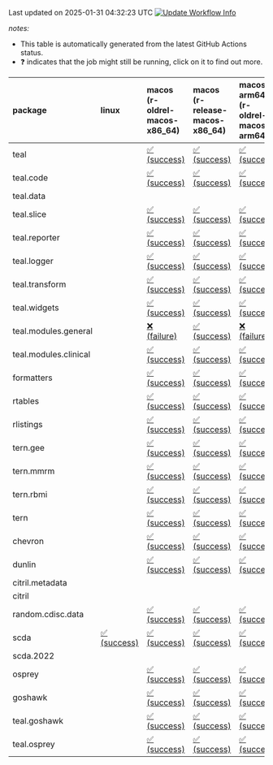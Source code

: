 Last updated on 2025-01-31 04:32:23 UTC [![Update Workflow
Info](https://github.com/averissimo/verdepcheck-status/actions/workflows/update.yaml/badge.svg)](https://github.com/averissimo/verdepcheck-status/actions/workflows/update.yaml)

*notes:*

-   This table is automatically generated from the latest GitHub Actions
    status.
-   ❓ indicates that the job might still be running, click on it to
    find out more.

<table style="width:100%;">
<colgroup>
<col style="width: 1%" />
<col style="width: 6%" />
<col style="width: 7%" />
<col style="width: 7%" />
<col style="width: 7%" />
<col style="width: 7%" />
<col style="width: 7%" />
<col style="width: 7%" />
<col style="width: 7%" />
<col style="width: 7%" />
<col style="width: 7%" />
<col style="width: 7%" />
<col style="width: 7%" />
<col style="width: 7%" />
</colgroup>
<thead>
<tr class="header">
<th style="text-align: left;">package</th>
<th style="text-align: left;">linux</th>
<th style="text-align: left;">macos (r-oldrel-macos-x86_64)</th>
<th style="text-align: left;">macos (r-release-macos-x86_64)</th>
<th style="text-align: left;">macos-arm64 (r-oldrel-macos-arm64)</th>
<th style="text-align: left;">macos-arm64 (r-release-macos-arm64)</th>
<th style="text-align: left;">nosuggests</th>
<th style="text-align: left;">ubuntu-clang</th>
<th style="text-align: left;">ubuntu-gcc12</th>
<th style="text-align: left;">ubuntu-next</th>
<th style="text-align: left;">ubuntu-release</th>
<th style="text-align: left;">windows (r-devel-windows-x86_64)</th>
<th style="text-align: left;">windows (r-oldrel-windows-x86_64)</th>
<th style="text-align: left;">windows (r-release-windows-x86_64)</th>
</tr>
</thead>
<tbody>
<tr class="odd">
<td style="text-align: left;">teal</td>
<td style="text-align: left;"></td>
<td
style="text-align: left;"><a href="https://github.com/insightsengineering/teal/actions/runs/12971166945/job/36347062628">✅
(success)</a></td>
<td
style="text-align: left;"><a href="https://github.com/insightsengineering/teal/actions/runs/12971166945/job/36347060834">✅
(success)</a></td>
<td
style="text-align: left;"><a href="https://github.com/insightsengineering/teal/actions/runs/12971166945/job/36347062078">✅
(success)</a></td>
<td
style="text-align: left;"><a href="https://github.com/insightsengineering/teal/actions/runs/12971166945/job/36347060140">✅
(success)</a></td>
<td
style="text-align: left;"><a href="https://github.com/insightsengineering/teal/actions/runs/12971166945/job/36347063900">✅
(success)</a></td>
<td
style="text-align: left;"><a href="https://github.com/insightsengineering/teal/actions/runs/12971166945/job/36347060479">✅
(success)</a></td>
<td
style="text-align: left;"><a href="https://github.com/insightsengineering/teal/actions/runs/12971166945/job/36347061147">✅
(success)</a></td>
<td
style="text-align: left;"><a href="https://github.com/insightsengineering/teal/actions/runs/12971166945/job/36347062362">✅
(success)</a></td>
<td
style="text-align: left;"><a href="https://github.com/insightsengineering/teal/actions/runs/12971166945/job/36347062941">✅
(success)</a></td>
<td
style="text-align: left;"><a href="https://github.com/insightsengineering/teal/actions/runs/12971166945/job/36347059867">✅
(success)</a></td>
<td
style="text-align: left;"><a href="https://github.com/insightsengineering/teal/actions/runs/12971166945/job/36347063233">✅
(success)</a></td>
<td
style="text-align: left;"><a href="https://github.com/insightsengineering/teal/actions/runs/12971166945/job/36347061512">✅
(success)</a></td>
</tr>
<tr class="even">
<td style="text-align: left;">teal.code</td>
<td style="text-align: left;"></td>
<td
style="text-align: left;"><a href="https://github.com/insightsengineering/teal.code/actions/runs/12971181362/job/36416394904">✅
(success)</a></td>
<td
style="text-align: left;"><a href="https://github.com/insightsengineering/teal.code/actions/runs/12971181362/job/36416392551">✅
(success)</a></td>
<td
style="text-align: left;"><a href="https://github.com/insightsengineering/teal.code/actions/runs/12971181362/job/36416393957">✅
(success)</a></td>
<td
style="text-align: left;"><a href="https://github.com/insightsengineering/teal.code/actions/runs/12971181362/job/36416391740">✅
(success)</a></td>
<td
style="text-align: left;"><a href="https://github.com/insightsengineering/teal.code/actions/runs/12971181362/job/36416395786">✅
(success)</a></td>
<td
style="text-align: left;"><a href="https://github.com/insightsengineering/teal.code/actions/runs/12971181362/job/36416392064">✅
(success)</a></td>
<td
style="text-align: left;"><a href="https://github.com/insightsengineering/teal.code/actions/runs/12971181362/job/36416392866">✅
(success)</a></td>
<td
style="text-align: left;"><a href="https://github.com/insightsengineering/teal.code/actions/runs/12971181362/job/36416394237">✅
(success)</a></td>
<td
style="text-align: left;"><a href="https://github.com/insightsengineering/teal.code/actions/runs/12971181362/job/36416394572">✅
(success)</a></td>
<td
style="text-align: left;"><a href="https://github.com/insightsengineering/teal.code/actions/runs/12971181362/job/36416391366">✅
(success)</a></td>
<td
style="text-align: left;"><a href="https://github.com/insightsengineering/teal.code/actions/runs/12971181362/job/36416395509">✅
(success)</a></td>
<td
style="text-align: left;"><a href="https://github.com/insightsengineering/teal.code/actions/runs/12971181362/job/36416393207">✅
(success)</a></td>
</tr>
<tr class="odd">
<td style="text-align: left;">teal.data</td>
<td style="text-align: left;"></td>
<td style="text-align: left;"></td>
<td style="text-align: left;"></td>
<td style="text-align: left;"></td>
<td style="text-align: left;"></td>
<td style="text-align: left;"></td>
<td style="text-align: left;"></td>
<td style="text-align: left;"></td>
<td style="text-align: left;"></td>
<td style="text-align: left;"></td>
<td style="text-align: left;"></td>
<td style="text-align: left;"></td>
<td style="text-align: left;"></td>
</tr>
<tr class="even">
<td style="text-align: left;">teal.slice</td>
<td style="text-align: left;"></td>
<td
style="text-align: left;"><a href="https://github.com/insightsengineering/teal.slice/actions/runs/12971175574/job/36177289151">✅
(success)</a></td>
<td
style="text-align: left;"><a href="https://github.com/insightsengineering/teal.slice/actions/runs/12971175574/job/36177288774">✅
(success)</a></td>
<td
style="text-align: left;"><a href="https://github.com/insightsengineering/teal.slice/actions/runs/12971175574/job/36177289015">✅
(success)</a></td>
<td
style="text-align: left;"><a href="https://github.com/insightsengineering/teal.slice/actions/runs/12971175574/job/36177288629">✅
(success)</a></td>
<td
style="text-align: left;"><a href="https://github.com/insightsengineering/teal.slice/actions/runs/12971175574/job/36177289326">✅
(success)</a></td>
<td
style="text-align: left;"><a href="https://github.com/insightsengineering/teal.slice/actions/runs/12971175574/job/36177288548">✅
(success)</a></td>
<td
style="text-align: left;"><a href="https://github.com/insightsengineering/teal.slice/actions/runs/12971175574/job/36177288701">✅
(success)</a></td>
<td
style="text-align: left;"><a href="https://github.com/insightsengineering/teal.slice/actions/runs/12971175574/job/36177288957">✅
(success)</a></td>
<td
style="text-align: left;"><a href="https://github.com/insightsengineering/teal.slice/actions/runs/12971175574/job/36177289085">✅
(success)</a></td>
<td
style="text-align: left;"><a href="https://github.com/insightsengineering/teal.slice/actions/runs/12971175574/job/36177288322">✅
(success)</a></td>
<td
style="text-align: left;"><a href="https://github.com/insightsengineering/teal.slice/actions/runs/12971175574/job/36177289266">✅
(success)</a></td>
<td
style="text-align: left;"><a href="https://github.com/insightsengineering/teal.slice/actions/runs/12971175574/job/36177288896">✅
(success)</a></td>
</tr>
<tr class="odd">
<td style="text-align: left;">teal.reporter</td>
<td style="text-align: left;"></td>
<td
style="text-align: left;"><a href="https://github.com/insightsengineering/teal.reporter/actions/runs/12971172228/job/36346852355">✅
(success)</a></td>
<td
style="text-align: left;"><a href="https://github.com/insightsengineering/teal.reporter/actions/runs/12971172228/job/36346850236">✅
(success)</a></td>
<td
style="text-align: left;"><a href="https://github.com/insightsengineering/teal.reporter/actions/runs/12971172228/job/36346851665">✅
(success)</a></td>
<td
style="text-align: left;"><a href="https://github.com/insightsengineering/teal.reporter/actions/runs/12971172228/job/36346849307">✅
(success)</a></td>
<td
style="text-align: left;"><a href="https://github.com/insightsengineering/teal.reporter/actions/runs/12971172228/job/36346852754">✅
(success)</a></td>
<td
style="text-align: left;"><a href="https://github.com/insightsengineering/teal.reporter/actions/runs/12971172228/job/36346848293">✅
(success)</a></td>
<td
style="text-align: left;"><a href="https://github.com/insightsengineering/teal.reporter/actions/runs/12971172228/job/36346848945">✅
(success)</a></td>
<td
style="text-align: left;"><a href="https://github.com/insightsengineering/teal.reporter/actions/runs/12971172228/job/36346850618">✅
(success)</a></td>
<td
style="text-align: left;"><a href="https://github.com/insightsengineering/teal.reporter/actions/runs/12971172228/job/36346851335">✅
(success)</a></td>
<td
style="text-align: left;"><a href="https://github.com/insightsengineering/teal.reporter/actions/runs/12971172228/job/36346848633">✅
(success)</a></td>
<td
style="text-align: left;"><a href="https://github.com/insightsengineering/teal.reporter/actions/runs/12971172228/job/36346853053">✅
(success)</a></td>
<td
style="text-align: left;"><a href="https://github.com/insightsengineering/teal.reporter/actions/runs/12971172228/job/36346850966">✅
(success)</a></td>
</tr>
<tr class="even">
<td style="text-align: left;">teal.logger</td>
<td style="text-align: left;"></td>
<td
style="text-align: left;"><a href="https://github.com/insightsengineering/teal.logger/actions/runs/12971168097/job/36177272727">✅
(success)</a></td>
<td
style="text-align: left;"><a href="https://github.com/insightsengineering/teal.logger/actions/runs/12971168097/job/36177272235">✅
(success)</a></td>
<td
style="text-align: left;"><a href="https://github.com/insightsengineering/teal.logger/actions/runs/12971168097/job/36177272513">✅
(success)</a></td>
<td
style="text-align: left;"><a href="https://github.com/insightsengineering/teal.logger/actions/runs/12971168097/job/36177272116">✅
(success)</a></td>
<td
style="text-align: left;"><a href="https://github.com/insightsengineering/teal.logger/actions/runs/12971168097/job/36177272994">✅
(success)</a></td>
<td
style="text-align: left;"><a href="https://github.com/insightsengineering/teal.logger/actions/runs/12971168097/job/36177272018">✅
(success)</a></td>
<td
style="text-align: left;"><a href="https://github.com/insightsengineering/teal.logger/actions/runs/12971168097/job/36177272172">✅
(success)</a></td>
<td
style="text-align: left;"><a href="https://github.com/insightsengineering/teal.logger/actions/runs/12971168097/job/36177272431">✅
(success)</a></td>
<td
style="text-align: left;"><a href="https://github.com/insightsengineering/teal.logger/actions/runs/12971168097/job/36177272603">✅
(success)</a></td>
<td
style="text-align: left;"><a href="https://github.com/insightsengineering/teal.logger/actions/runs/12971168097/job/36177271666">✅
(success)</a></td>
<td
style="text-align: left;"><a href="https://github.com/insightsengineering/teal.logger/actions/runs/12971168097/job/36177272900">✅
(success)</a></td>
<td
style="text-align: left;"><a href="https://github.com/insightsengineering/teal.logger/actions/runs/12971168097/job/36177272367">✅
(success)</a></td>
</tr>
<tr class="odd">
<td style="text-align: left;">teal.transform</td>
<td style="text-align: left;"></td>
<td
style="text-align: left;"><a href="https://github.com/insightsengineering/teal.transform/actions/runs/12971173286/job/36177284567">✅
(success)</a></td>
<td
style="text-align: left;"><a href="https://github.com/insightsengineering/teal.transform/actions/runs/12971173286/job/36177284166">✅
(success)</a></td>
<td
style="text-align: left;"><a href="https://github.com/insightsengineering/teal.transform/actions/runs/12971173286/job/36177284436">✅
(success)</a></td>
<td
style="text-align: left;"><a href="https://github.com/insightsengineering/teal.transform/actions/runs/12971173286/job/36177284027">✅
(success)</a></td>
<td
style="text-align: left;"><a href="https://github.com/insightsengineering/teal.transform/actions/runs/12971173286/job/36177284657">✅
(success)</a></td>
<td
style="text-align: left;"><a href="https://github.com/insightsengineering/teal.transform/actions/runs/12971173286/job/36177283691">✅
(success)</a></td>
<td
style="text-align: left;"><a href="https://github.com/insightsengineering/teal.transform/actions/runs/12971173286/job/36177283961">✅
(success)</a></td>
<td
style="text-align: left;"><a href="https://github.com/insightsengineering/teal.transform/actions/runs/12971173286/job/36177284221">✅
(success)</a></td>
<td
style="text-align: left;"><a href="https://github.com/insightsengineering/teal.transform/actions/runs/12971173286/job/36177284371">✅
(success)</a></td>
<td
style="text-align: left;"><a href="https://github.com/insightsengineering/teal.transform/actions/runs/12971173286/job/36177283894">✅
(success)</a></td>
<td
style="text-align: left;"><a href="https://github.com/insightsengineering/teal.transform/actions/runs/12971173286/job/36177284733">✅
(success)</a></td>
<td
style="text-align: left;"><a href="https://github.com/insightsengineering/teal.transform/actions/runs/12971173286/job/36177284285">✅
(success)</a></td>
</tr>
<tr class="even">
<td style="text-align: left;">teal.widgets</td>
<td style="text-align: left;"></td>
<td
style="text-align: left;"><a href="https://github.com/insightsengineering/teal.widgets/actions/runs/13036475079/job/36368096147">✅
(success)</a></td>
<td
style="text-align: left;"><a href="https://github.com/insightsengineering/teal.widgets/actions/runs/13036475079/job/36368093693">✅
(success)</a></td>
<td
style="text-align: left;"><a href="https://github.com/insightsengineering/teal.widgets/actions/runs/13036475079/job/36368095381">✅
(success)</a></td>
<td
style="text-align: left;"><a href="https://github.com/insightsengineering/teal.widgets/actions/runs/13036475079/job/36368092833">✅
(success)</a></td>
<td
style="text-align: left;"><a href="https://github.com/insightsengineering/teal.widgets/actions/runs/13036475079/job/36368097389">✅
(success)</a></td>
<td
style="text-align: left;"><a href="https://github.com/insightsengineering/teal.widgets/actions/runs/13036475079/job/36368092450">✅
(success)</a></td>
<td
style="text-align: left;"><a href="https://github.com/insightsengineering/teal.widgets/actions/runs/13036475079/job/36368093250">✅
(success)</a></td>
<td
style="text-align: left;"><a href="https://github.com/insightsengineering/teal.widgets/actions/runs/13036475079/job/36368094972">✅
(success)</a></td>
<td
style="text-align: left;"><a href="https://github.com/insightsengineering/teal.widgets/actions/runs/13036475079/job/36368095786">✅
(success)</a></td>
<td
style="text-align: left;"><a href="https://github.com/insightsengineering/teal.widgets/actions/runs/13036475079/job/36368090981">✅
(success)</a></td>
<td
style="text-align: left;"><a href="https://github.com/insightsengineering/teal.widgets/actions/runs/13036475079/job/36368096900">✅
(success)</a></td>
<td
style="text-align: left;"><a href="https://github.com/insightsengineering/teal.widgets/actions/runs/13036475079/job/36368094575">✅
(success)</a></td>
</tr>
<tr class="odd">
<td style="text-align: left;">teal.modules.general</td>
<td style="text-align: left;"></td>
<td
style="text-align: left;"><a href="https://github.com/insightsengineering/teal.modules.general/actions/runs/12971167697/job/36347091187">❌
(failure)</a></td>
<td
style="text-align: left;"><a href="https://github.com/insightsengineering/teal.modules.general/actions/runs/12971167697/job/36347089022">✅
(success)</a></td>
<td
style="text-align: left;"><a href="https://github.com/insightsengineering/teal.modules.general/actions/runs/12971167697/job/36347090804">❌
(failure)</a></td>
<td
style="text-align: left;"><a href="https://github.com/insightsengineering/teal.modules.general/actions/runs/12971167697/job/36347088098">✅
(success)</a></td>
<td
style="text-align: left;"><a href="https://github.com/insightsengineering/teal.modules.general/actions/runs/12971167697/job/36347089413">✅
(success)</a></td>
<td
style="text-align: left;"><a href="https://github.com/insightsengineering/teal.modules.general/actions/runs/12971167697/job/36347085513">✅
(success)</a></td>
<td
style="text-align: left;"><a href="https://github.com/insightsengineering/teal.modules.general/actions/runs/12971167697/job/36347086410">✅
(success)</a></td>
<td
style="text-align: left;"><a href="https://github.com/insightsengineering/teal.modules.general/actions/runs/12971167697/job/36347087435">✅
(success)</a></td>
<td
style="text-align: left;"><a href="https://github.com/insightsengineering/teal.modules.general/actions/runs/12971167697/job/36347087778">✅
(success)</a></td>
<td
style="text-align: left;"><a href="https://github.com/insightsengineering/teal.modules.general/actions/runs/12971167697/job/36347086087">✅
(success)</a></td>
<td
style="text-align: left;"><a href="https://github.com/insightsengineering/teal.modules.general/actions/runs/12971167697/job/36347091589">❌
(failure)</a></td>
<td
style="text-align: left;"><a href="https://github.com/insightsengineering/teal.modules.general/actions/runs/12971167697/job/36347089882">✅
(success)</a></td>
</tr>
<tr class="even">
<td style="text-align: left;">teal.modules.clinical</td>
<td style="text-align: left;"></td>
<td
style="text-align: left;"><a href="https://github.com/insightsengineering/teal.modules.clinical/actions/runs/12971180389/job/36347110379">✅
(success)</a></td>
<td
style="text-align: left;"><a href="https://github.com/insightsengineering/teal.modules.clinical/actions/runs/12971180389/job/36347107388">✅
(success)</a></td>
<td
style="text-align: left;"><a href="https://github.com/insightsengineering/teal.modules.clinical/actions/runs/12971180389/job/36347109645">✅
(success)</a></td>
<td
style="text-align: left;"><a href="https://github.com/insightsengineering/teal.modules.clinical/actions/runs/12971180389/job/36347106966">✅
(success)</a></td>
<td
style="text-align: left;"><a href="https://github.com/insightsengineering/teal.modules.clinical/actions/runs/12971180389/job/36347112164">❌
(failure)</a></td>
<td
style="text-align: left;"><a href="https://github.com/insightsengineering/teal.modules.clinical/actions/runs/12971180389/job/36347107929">❌
(failure)</a></td>
<td
style="text-align: left;"><a href="https://github.com/insightsengineering/teal.modules.clinical/actions/runs/12971180389/job/36347109047">❌
(failure)</a></td>
<td
style="text-align: left;"><a href="https://github.com/insightsengineering/teal.modules.clinical/actions/runs/12971180389/job/36347110758">✅
(success)</a></td>
<td
style="text-align: left;"><a href="https://github.com/insightsengineering/teal.modules.clinical/actions/runs/12971180389/job/36347111446">✅
(success)</a></td>
<td
style="text-align: left;"><a href="https://github.com/insightsengineering/teal.modules.clinical/actions/runs/12971180389/job/36347106433">✅
(success)</a></td>
<td
style="text-align: left;"><a href="https://github.com/insightsengineering/teal.modules.clinical/actions/runs/12971180389/job/36347111113">✅
(success)</a></td>
<td
style="text-align: left;"><a href="https://github.com/insightsengineering/teal.modules.clinical/actions/runs/12971180389/job/36347108403">✅
(success)</a></td>
</tr>
<tr class="odd">
<td style="text-align: left;">formatters</td>
<td style="text-align: left;"></td>
<td
style="text-align: left;"><a href="https://github.com/insightsengineering/formatters/actions/runs/12971176476/job/36177290785">✅
(success)</a></td>
<td
style="text-align: left;"><a href="https://github.com/insightsengineering/formatters/actions/runs/12971176476/job/36177290462">✅
(success)</a></td>
<td
style="text-align: left;"><a href="https://github.com/insightsengineering/formatters/actions/runs/12971176476/job/36177290676">✅
(success)</a></td>
<td
style="text-align: left;"><a href="https://github.com/insightsengineering/formatters/actions/runs/12971176476/job/36177290313">✅
(success)</a></td>
<td
style="text-align: left;"><a href="https://github.com/insightsengineering/formatters/actions/runs/12971176476/job/36177290941">✅
(success)</a></td>
<td
style="text-align: left;"><a href="https://github.com/insightsengineering/formatters/actions/runs/12971176476/job/36177290261">✅
(success)</a></td>
<td
style="text-align: left;"><a href="https://github.com/insightsengineering/formatters/actions/runs/12971176476/job/36177290388">✅
(success)</a></td>
<td
style="text-align: left;"><a href="https://github.com/insightsengineering/formatters/actions/runs/12971176476/job/36177290625">✅
(success)</a></td>
<td
style="text-align: left;"><a href="https://github.com/insightsengineering/formatters/actions/runs/12971176476/job/36177290744">✅
(success)</a></td>
<td
style="text-align: left;"><a href="https://github.com/insightsengineering/formatters/actions/runs/12971176476/job/36177290070">✅
(success)</a></td>
<td
style="text-align: left;"><a href="https://github.com/insightsengineering/formatters/actions/runs/12971176476/job/36177290876">✅
(success)</a></td>
<td
style="text-align: left;"><a href="https://github.com/insightsengineering/formatters/actions/runs/12971176476/job/36177290564">✅
(success)</a></td>
</tr>
<tr class="even">
<td style="text-align: left;">rtables</td>
<td style="text-align: left;"></td>
<td
style="text-align: left;"><a href="https://github.com/insightsengineering/rtables/actions/runs/12971166711/job/36177268300">✅
(success)</a></td>
<td
style="text-align: left;"><a href="https://github.com/insightsengineering/rtables/actions/runs/12971166711/job/36177267912">✅
(success)</a></td>
<td
style="text-align: left;"><a href="https://github.com/insightsengineering/rtables/actions/runs/12971166711/job/36177268166">✅
(success)</a></td>
<td
style="text-align: left;"><a href="https://github.com/insightsengineering/rtables/actions/runs/12971166711/job/36177267797">✅
(success)</a></td>
<td
style="text-align: left;"><a href="https://github.com/insightsengineering/rtables/actions/runs/12971166711/job/36177268515">✅
(success)</a></td>
<td
style="text-align: left;"><a href="https://github.com/insightsengineering/rtables/actions/runs/12971166711/job/36177267733">✅
(success)</a></td>
<td
style="text-align: left;"><a href="https://github.com/insightsengineering/rtables/actions/runs/12971166711/job/36177267859">✅
(success)</a></td>
<td
style="text-align: left;"><a href="https://github.com/insightsengineering/rtables/actions/runs/12971166711/job/36177268095">✅
(success)</a></td>
<td
style="text-align: left;"><a href="https://github.com/insightsengineering/rtables/actions/runs/12971166711/job/36177268230">✅
(success)</a></td>
<td
style="text-align: left;"><a href="https://github.com/insightsengineering/rtables/actions/runs/12971166711/job/36177267530">✅
(success)</a></td>
<td
style="text-align: left;"><a href="https://github.com/insightsengineering/rtables/actions/runs/12971166711/job/36177268447">✅
(success)</a></td>
<td
style="text-align: left;"><a href="https://github.com/insightsengineering/rtables/actions/runs/12971166711/job/36177268037">✅
(success)</a></td>
</tr>
<tr class="odd">
<td style="text-align: left;">rlistings</td>
<td style="text-align: left;"></td>
<td
style="text-align: left;"><a href="https://github.com/insightsengineering/rlistings/actions/runs/12971170878/job/36177277973">✅
(success)</a></td>
<td
style="text-align: left;"><a href="https://github.com/insightsengineering/rlistings/actions/runs/12971170878/job/36177277661">✅
(success)</a></td>
<td
style="text-align: left;"><a href="https://github.com/insightsengineering/rlistings/actions/runs/12971170878/job/36177277920">✅
(success)</a></td>
<td
style="text-align: left;"><a href="https://github.com/insightsengineering/rlistings/actions/runs/12971170878/job/36177277568">✅
(success)</a></td>
<td
style="text-align: left;"><a href="https://github.com/insightsengineering/rlistings/actions/runs/12971170878/job/36177277868">✅
(success)</a></td>
<td
style="text-align: left;"><a href="https://github.com/insightsengineering/rlistings/actions/runs/12971170878/job/36177277183">✅
(success)</a></td>
<td
style="text-align: left;"><a href="https://github.com/insightsengineering/rlistings/actions/runs/12971170878/job/36177277381">✅
(success)</a></td>
<td
style="text-align: left;"><a href="https://github.com/insightsengineering/rlistings/actions/runs/12971170878/job/36177277607">✅
(success)</a></td>
<td
style="text-align: left;"><a href="https://github.com/insightsengineering/rlistings/actions/runs/12971170878/job/36177277727">✅
(success)</a></td>
<td
style="text-align: left;"><a href="https://github.com/insightsengineering/rlistings/actions/runs/12971170878/job/36177277442">✅
(success)</a></td>
<td
style="text-align: left;"><a href="https://github.com/insightsengineering/rlistings/actions/runs/12971170878/job/36177278072">✅
(success)</a></td>
<td
style="text-align: left;"><a href="https://github.com/insightsengineering/rlistings/actions/runs/12971170878/job/36177277778">✅
(success)</a></td>
</tr>
<tr class="even">
<td style="text-align: left;">tern.gee</td>
<td style="text-align: left;"></td>
<td
style="text-align: left;"><a href="https://github.com/insightsengineering/tern.gee/actions/runs/12971178501/job/36177296270">✅
(success)</a></td>
<td
style="text-align: left;"><a href="https://github.com/insightsengineering/tern.gee/actions/runs/12971178501/job/36177295969">✅
(success)</a></td>
<td
style="text-align: left;"><a href="https://github.com/insightsengineering/tern.gee/actions/runs/12971178501/job/36177296163">✅
(success)</a></td>
<td
style="text-align: left;"><a href="https://github.com/insightsengineering/tern.gee/actions/runs/12971178501/job/36177295822">✅
(success)</a></td>
<td
style="text-align: left;"><a href="https://github.com/insightsengineering/tern.gee/actions/runs/12971178501/job/36177296520">✅
(success)</a></td>
<td
style="text-align: left;"><a href="https://github.com/insightsengineering/tern.gee/actions/runs/12971178501/job/36177295740">✅
(success)</a></td>
<td
style="text-align: left;"><a href="https://github.com/insightsengineering/tern.gee/actions/runs/12971178501/job/36177295905">✅
(success)</a></td>
<td
style="text-align: left;"><a href="https://github.com/insightsengineering/tern.gee/actions/runs/12971178501/job/36177296217">✅
(success)</a></td>
<td
style="text-align: left;"><a href="https://github.com/insightsengineering/tern.gee/actions/runs/12971178501/job/36177296320">✅
(success)</a></td>
<td
style="text-align: left;"><a href="https://github.com/insightsengineering/tern.gee/actions/runs/12971178501/job/36177295547">✅
(success)</a></td>
<td
style="text-align: left;"><a href="https://github.com/insightsengineering/tern.gee/actions/runs/12971178501/job/36177296381">✅
(success)</a></td>
<td
style="text-align: left;"><a href="https://github.com/insightsengineering/tern.gee/actions/runs/12971178501/job/36177296104">✅
(success)</a></td>
</tr>
<tr class="odd">
<td style="text-align: left;">tern.mmrm</td>
<td style="text-align: left;"></td>
<td
style="text-align: left;"><a href="https://github.com/insightsengineering/tern.mmrm/actions/runs/12971185691/job/36177320418">✅
(success)</a></td>
<td
style="text-align: left;"><a href="https://github.com/insightsengineering/tern.mmrm/actions/runs/12971185691/job/36177320167">✅
(success)</a></td>
<td
style="text-align: left;"><a href="https://github.com/insightsengineering/tern.mmrm/actions/runs/12971185691/job/36177320319">✅
(success)</a></td>
<td
style="text-align: left;"><a href="https://github.com/insightsengineering/tern.mmrm/actions/runs/12971185691/job/36177320064">✅
(success)</a></td>
<td
style="text-align: left;"><a href="https://github.com/insightsengineering/tern.mmrm/actions/runs/12971185691/job/36177320464">✅
(success)</a></td>
<td
style="text-align: left;"><a href="https://github.com/insightsengineering/tern.mmrm/actions/runs/12971185691/job/36177319831">✅
(success)</a></td>
<td
style="text-align: left;"><a href="https://github.com/insightsengineering/tern.mmrm/actions/runs/12971185691/job/36177319970">❌
(failure)</a></td>
<td
style="text-align: left;"><a href="https://github.com/insightsengineering/tern.mmrm/actions/runs/12971185691/job/36177320205">✅
(success)</a></td>
<td
style="text-align: left;"><a href="https://github.com/insightsengineering/tern.mmrm/actions/runs/12971185691/job/36177320281">✅
(success)</a></td>
<td
style="text-align: left;"><a href="https://github.com/insightsengineering/tern.mmrm/actions/runs/12971185691/job/36177320020">✅
(success)</a></td>
<td
style="text-align: left;"><a href="https://github.com/insightsengineering/tern.mmrm/actions/runs/12971185691/job/36177320509">✅
(success)</a></td>
<td
style="text-align: left;"><a href="https://github.com/insightsengineering/tern.mmrm/actions/runs/12971185691/job/36177320247">✅
(success)</a></td>
</tr>
<tr class="even">
<td style="text-align: left;">tern.rbmi</td>
<td style="text-align: left;"></td>
<td
style="text-align: left;"><a href="https://github.com/insightsengineering/tern.rbmi/actions/runs/12971176187/job/36177290408">✅
(success)</a></td>
<td
style="text-align: left;"><a href="https://github.com/insightsengineering/tern.rbmi/actions/runs/12971176187/job/36177290057">✅
(success)</a></td>
<td
style="text-align: left;"><a href="https://github.com/insightsengineering/tern.rbmi/actions/runs/12971176187/job/36177290307">✅
(success)</a></td>
<td
style="text-align: left;"><a href="https://github.com/insightsengineering/tern.rbmi/actions/runs/12971176187/job/36177289923">✅
(success)</a></td>
<td
style="text-align: left;"><a href="https://github.com/insightsengineering/tern.rbmi/actions/runs/12971176187/job/36177290563">✅
(success)</a></td>
<td
style="text-align: left;"><a href="https://github.com/insightsengineering/tern.rbmi/actions/runs/12971176187/job/36177289862">✅
(success)</a></td>
<td
style="text-align: left;"><a href="https://github.com/insightsengineering/tern.rbmi/actions/runs/12971176187/job/36177289992">✅
(success)</a></td>
<td
style="text-align: left;"><a href="https://github.com/insightsengineering/tern.rbmi/actions/runs/12971176187/job/36177290253">✅
(success)</a></td>
<td
style="text-align: left;"><a href="https://github.com/insightsengineering/tern.rbmi/actions/runs/12971176187/job/36177290352">✅
(success)</a></td>
<td
style="text-align: left;"><a href="https://github.com/insightsengineering/tern.rbmi/actions/runs/12971176187/job/36177289669">✅
(success)</a></td>
<td
style="text-align: left;"><a href="https://github.com/insightsengineering/tern.rbmi/actions/runs/12971176187/job/36177290519">✅
(success)</a></td>
<td
style="text-align: left;"><a href="https://github.com/insightsengineering/tern.rbmi/actions/runs/12971176187/job/36177290197">✅
(success)</a></td>
</tr>
<tr class="odd">
<td style="text-align: left;">tern</td>
<td style="text-align: left;"></td>
<td
style="text-align: left;"><a href="https://github.com/insightsengineering/tern/actions/runs/12971172238/job/36177280655">✅
(success)</a></td>
<td
style="text-align: left;"><a href="https://github.com/insightsengineering/tern/actions/runs/12971172238/job/36177280168">✅
(success)</a></td>
<td
style="text-align: left;"><a href="https://github.com/insightsengineering/tern/actions/runs/12971172238/job/36177280488">✅
(success)</a></td>
<td
style="text-align: left;"><a href="https://github.com/insightsengineering/tern/actions/runs/12971172238/job/36177280040">✅
(success)</a></td>
<td
style="text-align: left;"><a href="https://github.com/insightsengineering/tern/actions/runs/12971172238/job/36177280865">✅
(success)</a></td>
<td
style="text-align: left;"><a href="https://github.com/insightsengineering/tern/actions/runs/12971172238/job/36177279958">✅
(success)</a></td>
<td
style="text-align: left;"><a href="https://github.com/insightsengineering/tern/actions/runs/12971172238/job/36177280099">✅
(success)</a></td>
<td
style="text-align: left;"><a href="https://github.com/insightsengineering/tern/actions/runs/12971172238/job/36177280420">✅
(success)</a></td>
<td
style="text-align: left;"><a href="https://github.com/insightsengineering/tern/actions/runs/12971172238/job/36177280583">✅
(success)</a></td>
<td
style="text-align: left;"><a href="https://github.com/insightsengineering/tern/actions/runs/12971172238/job/36177279773">✅
(success)</a></td>
<td
style="text-align: left;"><a href="https://github.com/insightsengineering/tern/actions/runs/12971172238/job/36177280786">✅
(success)</a></td>
<td
style="text-align: left;"><a href="https://github.com/insightsengineering/tern/actions/runs/12971172238/job/36177280355">✅
(success)</a></td>
</tr>
<tr class="even">
<td style="text-align: left;">chevron</td>
<td style="text-align: left;"></td>
<td
style="text-align: left;"><a href="https://github.com/insightsengineering/chevron/actions/runs/12971178379/job/36177295594">✅
(success)</a></td>
<td
style="text-align: left;"><a href="https://github.com/insightsengineering/chevron/actions/runs/12971178379/job/36177295209">✅
(success)</a></td>
<td
style="text-align: left;"><a href="https://github.com/insightsengineering/chevron/actions/runs/12971178379/job/36177295409">✅
(success)</a></td>
<td
style="text-align: left;"><a href="https://github.com/insightsengineering/chevron/actions/runs/12971178379/job/36177295093">✅
(success)</a></td>
<td
style="text-align: left;"><a href="https://github.com/insightsengineering/chevron/actions/runs/12971178379/job/36177295668">✅
(success)</a></td>
<td
style="text-align: left;"><a href="https://github.com/insightsengineering/chevron/actions/runs/12971178379/job/36177294715">✅
(success)</a></td>
<td
style="text-align: left;"><a href="https://github.com/insightsengineering/chevron/actions/runs/12971178379/job/36177295030">✅
(success)</a></td>
<td
style="text-align: left;"><a href="https://github.com/insightsengineering/chevron/actions/runs/12971178379/job/36177295254">✅
(success)</a></td>
<td
style="text-align: left;"><a href="https://github.com/insightsengineering/chevron/actions/runs/12971178379/job/36177295341">✅
(success)</a></td>
<td
style="text-align: left;"><a href="https://github.com/insightsengineering/chevron/actions/runs/12971178379/job/36177294964">✅
(success)</a></td>
<td
style="text-align: left;"><a href="https://github.com/insightsengineering/chevron/actions/runs/12971178379/job/36177295741">✅
(success)</a></td>
<td
style="text-align: left;"><a href="https://github.com/insightsengineering/chevron/actions/runs/12971178379/job/36177295293">✅
(success)</a></td>
</tr>
<tr class="odd">
<td style="text-align: left;">dunlin</td>
<td style="text-align: left;"></td>
<td
style="text-align: left;"><a href="https://github.com/insightsengineering/dunlin/actions/runs/12616307113/job/35157397606">✅
(success)</a></td>
<td
style="text-align: left;"><a href="https://github.com/insightsengineering/dunlin/actions/runs/12616307113/job/35157397136">✅
(success)</a></td>
<td
style="text-align: left;"><a href="https://github.com/insightsengineering/dunlin/actions/runs/12616307113/job/35157397443">✅
(success)</a></td>
<td
style="text-align: left;"><a href="https://github.com/insightsengineering/dunlin/actions/runs/12616307113/job/35157396975">✅
(success)</a></td>
<td
style="text-align: left;"><a href="https://github.com/insightsengineering/dunlin/actions/runs/12616307113/job/35157397923">✅
(success)</a></td>
<td
style="text-align: left;"><a href="https://github.com/insightsengineering/dunlin/actions/runs/12616307113/job/35157397053">✅
(success)</a></td>
<td
style="text-align: left;"><a href="https://github.com/insightsengineering/dunlin/actions/runs/12616307113/job/35157397205">✅
(success)</a></td>
<td
style="text-align: left;"><a href="https://github.com/insightsengineering/dunlin/actions/runs/12616307113/job/35157397533">✅
(success)</a></td>
<td
style="text-align: left;"><a href="https://github.com/insightsengineering/dunlin/actions/runs/12616307113/job/35157397749">✅
(success)</a></td>
<td
style="text-align: left;"><a href="https://github.com/insightsengineering/dunlin/actions/runs/12616307113/job/35157396791">✅
(success)</a></td>
<td
style="text-align: left;"><a href="https://github.com/insightsengineering/dunlin/actions/runs/12616307113/job/35157397670">✅
(success)</a></td>
<td
style="text-align: left;"><a href="https://github.com/insightsengineering/dunlin/actions/runs/12616307113/job/35157397262">✅
(success)</a></td>
</tr>
<tr class="even">
<td style="text-align: left;">citril.metadata</td>
<td style="text-align: left;"></td>
<td style="text-align: left;"></td>
<td style="text-align: left;"></td>
<td style="text-align: left;"></td>
<td style="text-align: left;"></td>
<td style="text-align: left;"></td>
<td style="text-align: left;"></td>
<td style="text-align: left;"></td>
<td style="text-align: left;"></td>
<td style="text-align: left;"></td>
<td style="text-align: left;"></td>
<td style="text-align: left;"></td>
<td style="text-align: left;"></td>
</tr>
<tr class="odd">
<td style="text-align: left;">citril</td>
<td style="text-align: left;"></td>
<td style="text-align: left;"></td>
<td style="text-align: left;"></td>
<td style="text-align: left;"></td>
<td style="text-align: left;"></td>
<td style="text-align: left;"></td>
<td style="text-align: left;"></td>
<td style="text-align: left;"></td>
<td style="text-align: left;"></td>
<td style="text-align: left;"></td>
<td style="text-align: left;"></td>
<td style="text-align: left;"></td>
<td style="text-align: left;"></td>
</tr>
<tr class="even">
<td style="text-align: left;">random.cdisc.data</td>
<td style="text-align: left;"></td>
<td
style="text-align: left;"><a href="https://github.com/insightsengineering/random.cdisc.data/actions/runs/12971175479/job/36177289177">✅
(success)</a></td>
<td
style="text-align: left;"><a href="https://github.com/insightsengineering/random.cdisc.data/actions/runs/12971175479/job/36177288825">✅
(success)</a></td>
<td
style="text-align: left;"><a href="https://github.com/insightsengineering/random.cdisc.data/actions/runs/12971175479/job/36177289067">✅
(success)</a></td>
<td
style="text-align: left;"><a href="https://github.com/insightsengineering/random.cdisc.data/actions/runs/12971175479/job/36177288708">✅
(success)</a></td>
<td
style="text-align: left;"><a href="https://github.com/insightsengineering/random.cdisc.data/actions/runs/12971175479/job/36177289229">✅
(success)</a></td>
<td
style="text-align: left;"><a href="https://github.com/insightsengineering/random.cdisc.data/actions/runs/12971175479/job/36177288338">✅
(success)</a></td>
<td
style="text-align: left;"><a href="https://github.com/insightsengineering/random.cdisc.data/actions/runs/12971175479/job/36177288641">✅
(success)</a></td>
<td
style="text-align: left;"><a href="https://github.com/insightsengineering/random.cdisc.data/actions/runs/12971175479/job/36177288882">✅
(success)</a></td>
<td
style="text-align: left;"><a href="https://github.com/insightsengineering/random.cdisc.data/actions/runs/12971175479/job/36177289007">✅
(success)</a></td>
<td
style="text-align: left;"><a href="https://github.com/insightsengineering/random.cdisc.data/actions/runs/12971175479/job/36177288562">✅
(success)</a></td>
<td
style="text-align: left;"><a href="https://github.com/insightsengineering/random.cdisc.data/actions/runs/12971175479/job/36177289283">✅
(success)</a></td>
<td
style="text-align: left;"><a href="https://github.com/insightsengineering/random.cdisc.data/actions/runs/12971175479/job/36177288941">✅
(success)</a></td>
</tr>
<tr class="odd">
<td style="text-align: left;">scda</td>
<td
style="text-align: left;"><a href="https://github.com/insightsengineering/scda/actions/runs/10437595381/job/28903953758">✅
(success)</a></td>
<td
style="text-align: left;"><a href="https://github.com/insightsengineering/scda/actions/runs/10437595381/job/28903953430">✅
(success)</a></td>
<td
style="text-align: left;"><a href="https://github.com/insightsengineering/scda/actions/runs/10437595381/job/28903953031">✅
(success)</a></td>
<td
style="text-align: left;"><a href="https://github.com/insightsengineering/scda/actions/runs/10437595381/job/28903953278">✅
(success)</a></td>
<td
style="text-align: left;"><a href="https://github.com/insightsengineering/scda/actions/runs/10437595381/job/28903952896">✅
(success)</a></td>
<td
style="text-align: left;"><a href="https://github.com/insightsengineering/scda/actions/runs/10437595381/job/28903953675">❌
(failure)</a></td>
<td
style="text-align: left;"><a href="https://github.com/insightsengineering/scda/actions/runs/10437595381/job/28903952832">✅
(success)</a></td>
<td
style="text-align: left;"><a href="https://github.com/insightsengineering/scda/actions/runs/10437595381/job/28903952973">✅
(success)</a></td>
<td
style="text-align: left;"><a href="https://github.com/insightsengineering/scda/actions/runs/10437595381/job/28903953208">✅
(success)</a></td>
<td
style="text-align: left;"><a href="https://github.com/insightsengineering/scda/actions/runs/10437595381/job/28903953361">✅
(success)</a></td>
<td
style="text-align: left;"><a href="https://github.com/insightsengineering/scda/actions/runs/10437595381/job/28903952629">✅
(success)</a></td>
<td
style="text-align: left;"><a href="https://github.com/insightsengineering/scda/actions/runs/10437595381/job/28903953574">✅
(success)</a></td>
<td
style="text-align: left;"><a href="https://github.com/insightsengineering/scda/actions/runs/10437595381/job/28903953140">✅
(success)</a></td>
</tr>
<tr class="even">
<td style="text-align: left;">scda.2022</td>
<td style="text-align: left;"></td>
<td style="text-align: left;"></td>
<td style="text-align: left;"></td>
<td style="text-align: left;"></td>
<td style="text-align: left;"></td>
<td style="text-align: left;"></td>
<td style="text-align: left;"></td>
<td style="text-align: left;"></td>
<td style="text-align: left;"></td>
<td style="text-align: left;"></td>
<td style="text-align: left;"></td>
<td style="text-align: left;"></td>
<td style="text-align: left;"></td>
</tr>
<tr class="odd">
<td style="text-align: left;">osprey</td>
<td style="text-align: left;"></td>
<td
style="text-align: left;"><a href="https://github.com/insightsengineering/osprey/actions/runs/12971183678/job/36177313149">✅
(success)</a></td>
<td
style="text-align: left;"><a href="https://github.com/insightsengineering/osprey/actions/runs/12971183678/job/36177312829">✅
(success)</a></td>
<td
style="text-align: left;"><a href="https://github.com/insightsengineering/osprey/actions/runs/12971183678/job/36177313100">✅
(success)</a></td>
<td
style="text-align: left;"><a href="https://github.com/insightsengineering/osprey/actions/runs/12971183678/job/36177312693">✅
(success)</a></td>
<td
style="text-align: left;"><a href="https://github.com/insightsengineering/osprey/actions/runs/12971183678/job/36177313337">✅
(success)</a></td>
<td
style="text-align: left;"><a href="https://github.com/insightsengineering/osprey/actions/runs/12971183678/job/36177312238">✅
(success)</a></td>
<td
style="text-align: left;"><a href="https://github.com/insightsengineering/osprey/actions/runs/12971183678/job/36177312606">✅
(success)</a></td>
<td
style="text-align: left;"><a href="https://github.com/insightsengineering/osprey/actions/runs/12971183678/job/36177312904">✅
(success)</a></td>
<td
style="text-align: left;"><a href="https://github.com/insightsengineering/osprey/actions/runs/12971183678/job/36177313030">✅
(success)</a></td>
<td
style="text-align: left;"><a href="https://github.com/insightsengineering/osprey/actions/runs/12971183678/job/36177312500">✅
(success)</a></td>
<td
style="text-align: left;"><a href="https://github.com/insightsengineering/osprey/actions/runs/12971183678/job/36177313270">✅
(success)</a></td>
<td
style="text-align: left;"><a href="https://github.com/insightsengineering/osprey/actions/runs/12971183678/job/36177312974">✅
(success)</a></td>
</tr>
<tr class="even">
<td style="text-align: left;">goshawk</td>
<td style="text-align: left;"></td>
<td
style="text-align: left;"><a href="https://github.com/insightsengineering/goshawk/actions/runs/12971176174/job/36177290488">✅
(success)</a></td>
<td
style="text-align: left;"><a href="https://github.com/insightsengineering/goshawk/actions/runs/12971176174/job/36177290245">✅
(success)</a></td>
<td
style="text-align: left;"><a href="https://github.com/insightsengineering/goshawk/actions/runs/12971176174/job/36177290391">✅
(success)</a></td>
<td
style="text-align: left;"><a href="https://github.com/insightsengineering/goshawk/actions/runs/12971176174/job/36177290148">✅
(success)</a></td>
<td
style="text-align: left;"><a href="https://github.com/insightsengineering/goshawk/actions/runs/12971176174/job/36177290528">✅
(success)</a></td>
<td
style="text-align: left;"><a href="https://github.com/insightsengineering/goshawk/actions/runs/12971176174/job/36177289747">✅
(success)</a></td>
<td
style="text-align: left;"><a href="https://github.com/insightsengineering/goshawk/actions/runs/12971176174/job/36177289961">❌
(failure)</a></td>
<td
style="text-align: left;"><a href="https://github.com/insightsengineering/goshawk/actions/runs/12971176174/job/36177290195">✅
(success)</a></td>
<td
style="text-align: left;"><a href="https://github.com/insightsengineering/goshawk/actions/runs/12971176174/job/36177290343">✅
(success)</a></td>
<td
style="text-align: left;"><a href="https://github.com/insightsengineering/goshawk/actions/runs/12971176174/job/36177290032">✅
(success)</a></td>
<td
style="text-align: left;"><a href="https://github.com/insightsengineering/goshawk/actions/runs/12971176174/job/36177290578">✅
(success)</a></td>
<td
style="text-align: left;"><a href="https://github.com/insightsengineering/goshawk/actions/runs/12971176174/job/36177290298">✅
(success)</a></td>
</tr>
<tr class="odd">
<td style="text-align: left;">teal.goshawk</td>
<td style="text-align: left;"></td>
<td
style="text-align: left;"><a href="https://github.com/insightsengineering/teal.goshawk/actions/runs/12971175519/job/36177289268">✅
(success)</a></td>
<td
style="text-align: left;"><a href="https://github.com/insightsengineering/teal.goshawk/actions/runs/12971175519/job/36177288866">✅
(success)</a></td>
<td
style="text-align: left;"><a href="https://github.com/insightsengineering/teal.goshawk/actions/runs/12971175519/job/36177289144">✅
(success)</a></td>
<td
style="text-align: left;"><a href="https://github.com/insightsengineering/teal.goshawk/actions/runs/12971175519/job/36177288702">✅
(success)</a></td>
<td
style="text-align: left;"><a href="https://github.com/insightsengineering/teal.goshawk/actions/runs/12971175519/job/36177289348">✅
(success)</a></td>
<td
style="text-align: left;"><a href="https://github.com/insightsengineering/teal.goshawk/actions/runs/12971175519/job/36177288533">✅
(success)</a></td>
<td
style="text-align: left;"><a href="https://github.com/insightsengineering/teal.goshawk/actions/runs/12971175519/job/36177288626">✅
(success)</a></td>
<td
style="text-align: left;"><a href="https://github.com/insightsengineering/teal.goshawk/actions/runs/12971175519/job/36177288924">✅
(success)</a></td>
<td
style="text-align: left;"><a href="https://github.com/insightsengineering/teal.goshawk/actions/runs/12971175519/job/36177289071">✅
(success)</a></td>
<td
style="text-align: left;"><a href="https://github.com/insightsengineering/teal.goshawk/actions/runs/12971175519/job/36177288295">✅
(success)</a></td>
<td
style="text-align: left;"><a href="https://github.com/insightsengineering/teal.goshawk/actions/runs/12971175519/job/36177289411">✅
(success)</a></td>
<td
style="text-align: left;"><a href="https://github.com/insightsengineering/teal.goshawk/actions/runs/12971175519/job/36177288995">✅
(success)</a></td>
</tr>
<tr class="even">
<td style="text-align: left;">teal.osprey</td>
<td style="text-align: left;"></td>
<td
style="text-align: left;"><a href="https://github.com/insightsengineering/teal.osprey/actions/runs/12971181549/job/36177301889">✅
(success)</a></td>
<td
style="text-align: left;"><a href="https://github.com/insightsengineering/teal.osprey/actions/runs/12971181549/job/36177301610">✅
(success)</a></td>
<td
style="text-align: left;"><a href="https://github.com/insightsengineering/teal.osprey/actions/runs/12971181549/job/36177301836">✅
(success)</a></td>
<td
style="text-align: left;"><a href="https://github.com/insightsengineering/teal.osprey/actions/runs/12971181549/job/36177301521">✅
(success)</a></td>
<td
style="text-align: left;"><a href="https://github.com/insightsengineering/teal.osprey/actions/runs/12971181549/job/36177302034">✅
(success)</a></td>
<td
style="text-align: left;"><a href="https://github.com/insightsengineering/teal.osprey/actions/runs/12971181549/job/36177301211">✅
(success)</a></td>
<td
style="text-align: left;"><a href="https://github.com/insightsengineering/teal.osprey/actions/runs/12971181549/job/36177301460">✅
(success)</a></td>
<td
style="text-align: left;"><a href="https://github.com/insightsengineering/teal.osprey/actions/runs/12971181549/job/36177301649">✅
(success)</a></td>
<td
style="text-align: left;"><a href="https://github.com/insightsengineering/teal.osprey/actions/runs/12971181549/job/36177301773">✅
(success)</a></td>
<td
style="text-align: left;"><a href="https://github.com/insightsengineering/teal.osprey/actions/runs/12971181549/job/36177301393">✅
(success)</a></td>
<td
style="text-align: left;"><a href="https://github.com/insightsengineering/teal.osprey/actions/runs/12971181549/job/36177301988">✅
(success)</a></td>
<td
style="text-align: left;"><a href="https://github.com/insightsengineering/teal.osprey/actions/runs/12971181549/job/36177301707">✅
(success)</a></td>
</tr>
</tbody>
</table>
